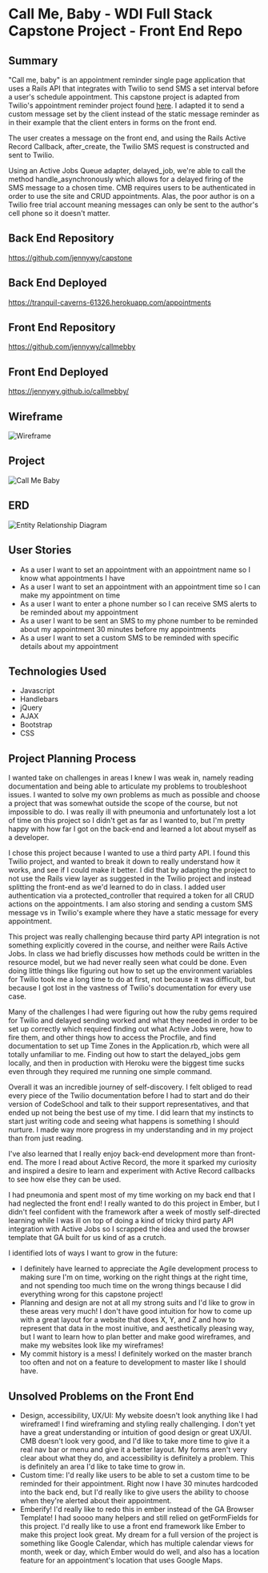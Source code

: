 <h1>Call Me, Baby - WDI Full Stack Capstone Project - Front End Repo </h1>

## Summary
"Call me, baby" is an appointment reminder single page application that uses a Rails API that integrates with Twilio to send SMS a set interval before a user's schedule appointment. This capstone project is adapted from Twilio's appointment reminder project found [here](https://www.twilio.com/docs/tutorials/appointment-reminders-ruby-rails). I adapted it to send a custom message set by the client instead of the static message reminder as in their example that the client enters in forms on the front end.

The user creates a message on the front end, and using the Rails Active Record Callback, after_create, the Twilio SMS request is constructed and sent to Twilio.

Using an Active Jobs Queue adapter, delayed_job, we're able to call the method handle_asynchronously which allows for a delayed firing of the SMS message to a chosen time.
CMB requires users to be authenticated in order to use the site and CRUD appointments. Alas, the poor author is on a Twilio free trial account meaning messages can only be sent to the author's cell phone so it doesn't matter.

## Back End Repository
https://github.com/jennywy/capstone

## Back End Deployed
https://tranquil-caverns-61326.herokuapp.com/appointments

## Front End Repository
https://github.com/jennywy/callmebby

## Front End Deployed
https://jennywy.github.io/callmebby/

## Wireframe
![Wireframe](https://i.imgur.com/aJX5mSK.png)

## Project
![Call Me Baby](https://i.imgur.com/o6aMh3r.png)

## ERD
![Entity Relationship Diagram](https://i.imgur.com/xp7V4Zu.png)

## User Stories
- As a user I want to set an appointment with an appointment name so I know what appointments I have
- As a user I want to set an appointment with an appointment time so I can make my appointment on time
- As a user I want to enter a phone number so I can receive SMS alerts to be reminded about my appointment
- As a user I want to be sent an SMS to my phone number to be reminded about my appointment 30 minutes before my appointments
- As a user I want to set a custom SMS to be reminded with specific details about my appointment

## Technologies Used
- Javascript
- Handlebars
- jQuery
- AJAX
- Bootstrap
- CSS

## Project Planning Process
I wanted take on challenges in areas I knew I was weak in, namely reading documentation and being able to articulate my problems to troubleshoot issues. I wanted to solve my own problems as much as possible and choose a project that was somewhat outside the scope of the course, but not impossible to do. I was really ill with pneumonia and unfortunately lost a lot of time on this project so I didn't get as far as I wanted to, but I'm pretty happy with how far I got on the back-end and learned a lot about myself as a developer.

I chose this project because I wanted to use a third party API. I found this Twilio project, and wanted to break it down to really understand how it works, and see if I could make it better. I did that by adapting the project to not use the Rails view layer as suggested in the Twilio project and instead splitting the front-end as we'd learned to do in class. I added user authentication via a protected_controller that required a token for all CRUD actions on the appointments. I am also storing and sending a custom SMS message vs in Twilio's example where they have a static message for every appointment.

This project was really challenging because third party API integration is not something explicitly covered in the course, and neither were Rails Active Jobs. In class we had briefly discusses how methods could be written in the resource model, but we had never really seen what could be done. Even doing little things like figuring out how to set up the environment variables for Twilio took me a long time to do at first, not because it was difficult, but because I got lost in the vastness of Twilio's documentation for every use case.

Many of the challenges I had were figuring out how the ruby gems required for Twilio and delayed sending worked and what they needed in order to be set up correctly which required finding out what Active Jobs were, how to fire them, and other things how to access the Procfile, and find documentation to set up Time Zones in the Application.rb, which were all totally unfamiliar to me. Finding out how to start the delayed_jobs gem locally, and then in production with Heroku were the biggest time sucks even through they required me running one simple command.

Overall it was an incredible journey of self-discovery. I felt obliged to read every piece of the Twilio documentation before I had to start and do their version of CodeSchool and talk to their support representatives, and that ended up not being the best use of my time. I did learn that my instincts to start just writing code and seeing what happens is something I should nurture. I made way more progress in my understanding and in my project than from just reading.

I've also learned that I really enjoy back-end development more than front-end. The more I read about Active Record, the more it sparked my curiosity and inspired a desire to learn and experiment with Active Record callbacks to see how else they can be used.

I had pneumonia and spent most of my time working on my back end that I had neglected the front end! I really wanted to do this project in Ember, but I didn't feel confident with the framework after a week of mostly self-directed learning while I was ill on top of doing a kind of tricky third party API integration with Active Jobs so I scrapped the idea and used the browser template that GA built for us kind of as a crutch.

I identified lots of ways I want to grow in the future:
- I definitely have learned to appreciate the Agile development process to making sure I'm on time, working on the right things at the right time, and not spending too much time on the wrong things because I did everything wrong for this capstone project!
- Planning and design are not at all my strong suits and I'd like to grow in these areas very much! I don't have good intuition for how to come up with a great layout for a website that does X, Y, and Z and how to represent that data in the most inuitive, and aesthetically pleasing way, but I want to learn how to plan better and make good wireframes, and make my websites look like my wireframes!
- My commit history is a mess! I definitely worked on the master branch too often and not on a feature to development to master like I should have.

## Unsolved Problems on the Front End
- Design, accessibility, UX/UI: My website doesn't look anything like I had wireframed! I find wireframing and styling really challenging. I don't yet have a great understanding or intuition of good design or great UX/UI. CMB doesn't look very good, and I'd like to take more time to give it a real nav bar or menu and give it a better layout. My forms aren't very clear about what they do, and accessibility is definitely a problem. This is definitely an area I'd like to take time to grow in.
- Custom time: I'd really like users to be able to set a custom time to be reminded for their appointment. Right now I have 30 minutes hardcoded into the back end, but I'd really like to give users the ability to choose when they're alerted about their appointment.
- Emberify! I'd really like to redo this in ember instead of the GA Browser Template! I had soooo many helpers and still relied on getFormFields for this project. I'd really like to use a front end framework like Ember to make this project look great. My dream for a full version of the project is something like Google Calendar, which has multiple calendar views for month, week or day, which Ember would do well, and also has a location feature for an appointment's location that uses Google Maps.
